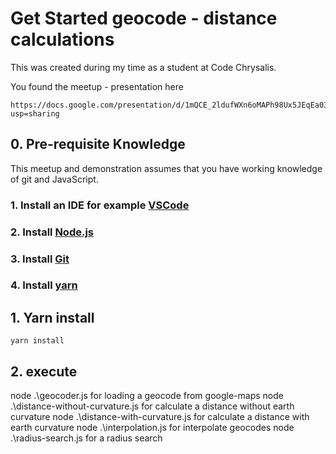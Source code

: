 # Get Started geocode - distance calculations

This was created during my time as a student at Code Chrysalis.

You found the meetup - presentation here
```
https://docs.google.com/presentation/d/1mQCE_2ldufWXn6oMAPh98Ux5JEqEa034u_cgUsb6yEI/edit?usp=sharing
```

## 0. Pre-requisite Knowledge

This meetup and demonstration assumes that you have working knowledge of git and JavaScript.

### 1. Install an IDE for example [VSCode](https://code.visualstudio.com/)

### 2. Install [Node.js](https://nodejs.org/en/)

### 3. Install [Git](https://git-scm.com/downloads)

### 4. Install [yarn](https://yarnpkg.com/en/docs/install)


## 1. Yarn install

```
yarn install
```

## 2. execute
node .\geocoder.js for loading a geocode from google-maps
node .\distance-without-curvature.js for calculate a distance without earth curvature
node .\distance-with-curvature.js for calculate a distance with earth curvature
node .\interpolation.js for interpolate geocodes
node .\radius-search.js for a radius search

